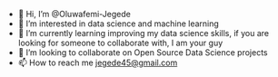 - 👋 Hi, I’m @Oluwafemi-Jegede
- 👀 I’m interested in data science and machine learning
- 🌱 I’m currently learning improving my data science skills, if you are looking for someone to collaborate with, I am your guy
- 💞️ I’m looking to collaborate on Open Source Data Science projects
- 📫 How to reach me jegede45@gmail.com

<!---
Oluwafemi-Jegede/Oluwafemi-Jegede is a ✨ special ✨ repository because its `README.md` (this file) appears on your GitHub profile.
You can click the Preview link to take a look at your changes.
--->
